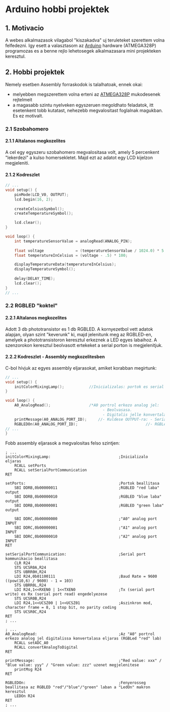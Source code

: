 # Arduino hobbi projektek

## 1. Motivacio

A webes alkalmazasok vilagabol "kiszakadva" uj teruleteket szerettem volna felfedezni. Igy esett a valasztasom az [Arduino](https://www.arduino.cc/en/hardware) hardware (ATMEGA328P) programozas es a benne rejlo lehetosegek alkalmazasara mini projekteken keresztul.

## 2. Hobbi projektek

Nemely esetben Assembly forraskodok is talalhatoak, ennek okai:
- melyebben megszerettem volna erteni az [ATMEGA328P](https://ww1.microchip.com/downloads/en/DeviceDoc/Atmel-7810-Automotive-Microcontrollers-ATmega328P_Datasheet.pdf) mukodesenek rejtelmeit
- a magasabb szintu nyelveken egyszeruen megoldhato feladatok, itt esetenkent tobb kutatast, nehezebb megvalositast foglalnak magukban. Es ez motivalt.

### 2.1 Szobahomero

#### 2.1.1 Altalanos megkozelites

A cel egy egyszeru szobahomero megvalositasa volt, amely 5 percenkent "lekerdezi" a kulso homersekletet. Majd ezt az adatot egy LCD kijelzon megjeleniti.

#### 2.1.2 Kodreszlet

```C
// ...
void setup() {
    pinMode(LCD_V0, OUTPUT);
    lcd.begin(16, 2);
    
    createCelsiusSymbol();
    createTemperatureSymbol();

    lcd.clear();
}

void loop() {
    int temperatureSensorValue = analogRead(ANALOG_PIN);
    
    float voltage              = (temperatureSensorValue / 1024.0) * 5.0;
    float temperatureInCelsius = (voltage - .5) * 100;

    displayTemperatureData(temperatureInCelsius);
    displayTemperatureSymbol();
    
    delay(DELAY_TIME);
    lcd.clear();
}
// ...
```

### 2.2 RGBLED "koktel"

#### 2.2.1 Altalanos megkozelites

Adott 3 db phototransistor es 1 db RGBLED. A kornyezetbol vett adatok alapjan, olyan szint "keverunk" ki, majd jelenitunk meg az RGBLED-en, amelyek a phototransistoron keresztul erkeznek a LED egyes labaihoz. A szenzorokon keresztul beolvasott ertekeket a serial porton is megjelenitjuk.

#### 2.2.2 Kodreszlet - Assembly megkozelitesben

C-bol hívjuk az egyes assembly eljarasokat, amiket korabban megirtunk:


```C
// ...
void setup() {
    initColorMixingLamp();           //Inicializalas: portok es serial kommunikacio beallitasa.
}

void loop() {
    A0_AnalogRead();                 /*A0 portrol erkezo analog jel:
                                           - Beolvasasa.
                                           - Digitalis jelle konvertalasa.*/
    printMessage(A0_ANALOG_PORT_ID);     //- Kuldese OUTPUT-ra: - Serial port pl.: "Red value: 020".
    RGBLEDOn(A0_ANALOG_PORT_ID);                              //- RGBLed "red" laba.
// ...
}
```

Fobb assembly eljarasok a megvalositas felso szintjen:

```assembly
; ...
initColorMixingLamp:                              ;Inicializalo eljaras
    RCALL setPorts
    RCALL setSerialPortCommunication
RET

setPorts:                                         ;Portok beallitasa
    SBI DDRB,0b00000011                           ;RGBLED "red laba" output
    SBI DDRB,0b00000010                           ;RGBLED "blue laba" output
    SBI DDRB,0b00000001                           ;RGBLED "green laba" output
        
    SBI DDRC,0b00000000                           ;"A0" analog port INPUT
    SBI DDRC,0b00000001                           ;"A1" analog port INPUT
    SBI DDRC,0b00000010                           ;"A2" analog port INPUT
RET

setSerialPortCommunication:                       ;Serial port kommunikacio beallitasa
    CLR R24                                       
    STS UCSR0A,R24
    STS UBRR0H,R24
    LDI R24,0b01100111                            ;Baud Rate = 9600 ((pow(10,6) / 9600) - 1 = 103)
    STS UBRR0L,R24
    LDI R24,1<<RXEN0 | 1<<TXEN0                   ;Tx (serial port write) es Rx (serial port read) engedelyezese
    STS UCSR0B,R24
    LDI R24,1<<UCSZ00 | 1<<UCSZ01                 ;Aszinkron mod, character frame = 8, 1 stop bit, no parity coding
    STS UCSR0C,R24
RET
; ...
```

```assembly
; ...
A0_AnalogRead:                                    ;Az "A0" portrol erkezo analog jel digitalissa konvertalasa eljaras (RGBLed "red" lab)
    RCALL setADC_A0
    RCALL convertAnalogToDigital    
RET

printMessage:                                     ;"Red value: xxx" / "Blue value: yyy" / "Green value: zzz" uzenet megjelenitese
    printMsg R24
RET

RGBLEDOn:                                         ;Fenyerosseg beallitasa az RGBLED "red"/"blue"/"green" laban a "LedOn" makron keresztul
    LEDOn R24
RET
; ...
```
